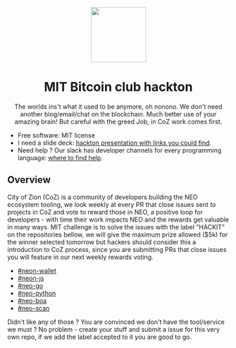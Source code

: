 <p align="center">
  <img
    src="http://res.cloudinary.com/vidsy/image/upload/v1503160820/CoZ_Icon_DARKBLUE_200x178px_oq0gxm.png"
    width="125px;">
</p>

<h1 align="center">MIT Bitcoin club hackton</h1>
<p align="center">
  The worlds ins't what it used to be anymore, oh nonono. We don't need another blog/email/chat on the blockchain. Much better use of your amazing brain! But careful with the greed Job, in CoZ work comes first.
</p>

<ul>
<li>Free software: MIT license</li>
<li>I need a slide deck: <a href="https://docs.google.com/presentation/d/1ax_AnmSNgKm4zu60nKgPjejcsxoQHWU8AQvG60oy7wQ/edit?usp=sharing" rel="nofollow">hackton presentation with links you could find</a>.</li>
<li>Need help ? Our slack has developer channels for every programming language: <a href="https://discord.cityofzion.io" rel="nofollow">where to find help</a>.</li>
</ul>

## Overview

City of Zion (CoZ) is a community of developers building the NEO ecosystem tooling, we look weekly at every PR that close issues sent to projects in CoZ and vote to reward those in NEO, a positive loop for developers - with time their work impacts NEO and the rewards get valuable in many ways. MIT challenge is to solve the issues with the label "HACKIT" on the repositories bellow, we will give the maximum prize allowed ($5k) for the winner selected tomorrow but hackers should consider this a introduction to CoZ process, since you are submitting PRs that close issues you will feature in our next weekly rewards voting.

- [#neon-wallet](https://github.com/cityofzion/neon-wallet)
- [#neon-js](https://github.com/cityofzion/neon-js)
- [#neo-go](https://github.com/cityofzion/neo-go)
- [#neo-python](https://github.com/cityofzion/neo-python)
- [#neo-boa](https://github.com/cityofzion/neo-boa)
- [#neo-scan](https://github.com/cityofzion/neo-scan)

Didn't like any of those ? You are convinced we don't have the tool/service we must ? No problem - create your stuff and submit a issue for this very own repo, if we add the label accepted to it you are good to go.
